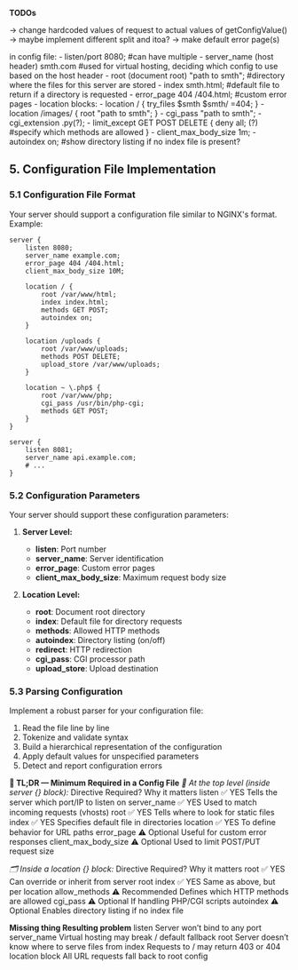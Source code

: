 **TODOs**

-> change hardcoded values of request to actual values of getConfigValue()
-> maybe implement different split and itoa?
-> make default error page(s)

in config file:
	- listen/port 8080; #can have multiple
	- server_name (host header) smth.com #used for virtual hosting, deciding which config to use based on the host header
	- root (document root) "path to smth"; #directory where the files for this server are stored
	- index smth.html; #default file to return if a directory is requested
	- error_page 404 /404.html; #custom error pages
	- location blocks:
		- location / {
			try_files $smth $smth/ =404;
		}
		- location /images/ {
			root "path to smth";
		}
	- cgi_pass "path to smth";
	- cgi_extension .py(?);
	- limit_except GET POST DELETE {
		deny all; (?) #specify which methods are allowed
	}
	- client_max_body_size 1m;
	- autoindex on; #show directory listing if no index file is present?

## 5. Configuration File Implementation

### 5.1 Configuration File Format

Your server should support a configuration file similar to NGINX's format. Example:

```
server {
    listen 8080;
    server_name example.com;
    error_page 404 /404.html;
    client_max_body_size 10M;
    
    location / {
        root /var/www/html;
        index index.html;
        methods GET POST;
        autoindex on;
    }
    
    location /uploads {
        root /var/www/uploads;
        methods POST DELETE;
        upload_store /var/www/uploads;
    }
    
    location ~ \.php$ {
        root /var/www/php;
        cgi_pass /usr/bin/php-cgi;
        methods GET POST;
    }
}

server {
    listen 8081;
    server_name api.example.com;
    # ...
}
```

### 5.2 Configuration Parameters

Your server should support these configuration parameters:

1. **Server Level:**
   - **listen**: Port number
   - **server_name**: Server identification
   - **error_page**: Custom error pages
   - **client_max_body_size**: Maximum request body size

2. **Location Level:**
   - **root**: Document root directory
   - **index**: Default file for directory requests
   - **methods**: Allowed HTTP methods
   - **autoindex**: Directory listing (on/off)
   - **redirect**: HTTP redirection
   - **cgi_pass**: CGI processor path
   - **upload_store**: Upload destination

### 5.3 Parsing Configuration

Implement a robust parser for your configuration file:

1. Read the file line by line
2. Tokenize and validate syntax
3. Build a hierarchical representation of the configuration
4. Apply default values for unspecified parameters
5. Detect and report configuration errors


**🧾 TL;DR — Minimum Required in a Config File**
 *🔧 At the top level (inside server {} block):*
	Directive	Required?	Why it matters
	listen					✅ YES			Tells the server which port/IP to listen on
	server_name				✅ YES			Used to match incoming requests (vhosts)
	root					✅ YES			Tells where to look for static files
	index					✅ YES			Specifies default file in directories
	location				✅ YES			To define behavior for URL paths
	error_page				⚠️ Optional		 Useful for custom error responses
	client_max_body_size	⚠️ Optional		 Used to limit POST/PUT request size

 *🗂 Inside a location {} block:*
	Directive	Required?	Why it matters
	root					✅ YES			Can override or inherit from server root
	index					✅ YES			Same as above, but per location
	allow_methods			⚠️ Recommended	 Defines which HTTP methods are allowed
	cgi_pass				⚠️ Optional		 If handling PHP/CGI scripts
	autoindex				⚠️ Optional		 Enables directory listing if no index file

**Missing thing	Resulting problem**
	listen	Server won’t bind to any port
	server_name								Virtual hosting may break / default fallback
	root									Server doesn’t know where to serve files from
	index									Requests to / may return 403 or 404
	location block							All URL requests fall back to root config